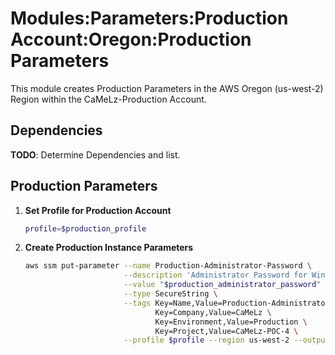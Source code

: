 # Modules:Parameters:Production Account:Oregon:Production Parameters

This module creates Production Parameters in the AWS Oregon (us-west-2) Region within the
CaMeLz-Production Account.

## Dependencies

**TODO**: Determine Dependencies and list.

## Production Parameters

1. **Set Profile for Production Account**

    ```bash
    profile=$production_profile
    ```

1. **Create Production Instance Parameters**

    ```bash
    aws ssm put-parameter --name Production-Administrator-Password \
                          --description 'Administrator Password for Windows Instances' \
                          --value "$production_administrator_password" \
                          --type SecureString \
                          --tags Key=Name,Value=Production-Administrator-Password \
                                 Key=Company,Value=CaMeLz \
                                 Key=Environment,Value=Production \
                                 Key=Project,Value=CaMeLz-POC-4 \
                          --profile $profile --region us-west-2 --output text
    ```
